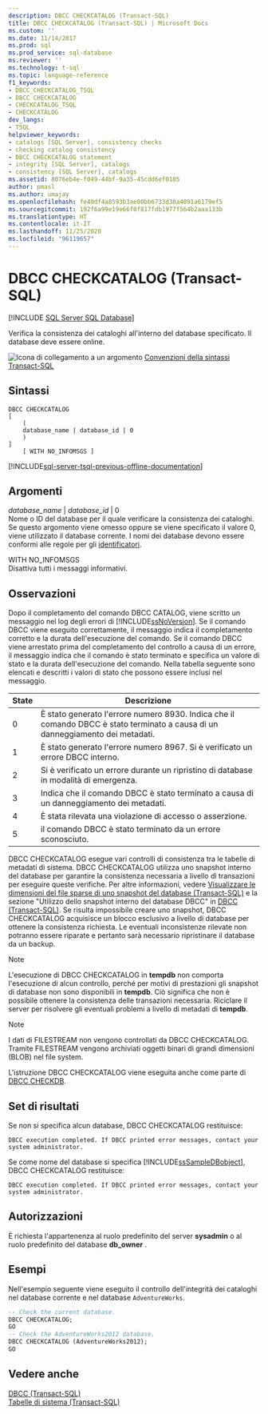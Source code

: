 ```yaml
---
description: DBCC CHECKCATALOG (Transact-SQL)
title: DBCC CHECKCATALOG (Transact-SQL) | Microsoft Docs
ms.custom: ''
ms.date: 11/14/2017
ms.prod: sql
ms.prod_service: sql-database
ms.reviewer: ''
ms.technology: t-sql
ms.topic: language-reference
f1_keywords:
- DBCC_CHECKCATALOG_TSQL
- DBCC CHECKCATALOG
- CHECKCATALOG_TSQL
- CHECKCATALOG
dev_langs:
- TSQL
helpviewer_keywords:
- catalogs [SQL Server], consistency checks
- checking catalog consistency
- DBCC CHECKCATALOG statement
- integrity [SQL Server], catalogs
- consistency [SQL Server], catalogs
ms.assetid: 8076eb4e-f049-44bf-9a35-45cdd6ef0105
author: pmasl
ms.author: umajay
ms.openlocfilehash: fe40df4a8593b3ae00bb6733d30a4091a6179ef5
ms.sourcegitcommit: 192f6a99e19e66f0f817fdb1977f564b2aaa133b
ms.translationtype: HT
ms.contentlocale: it-IT
ms.lasthandoff: 11/25/2020
ms.locfileid: "96119657"
---
```

# <a name="dbcc-checkcatalog-transact-sql"></a>DBCC CHECKCATALOG (Transact-SQL)
[!INCLUDE [SQL Server SQL Database](../../includes/applies-to-version/sql-asdb.md)]

  Verifica la consistenza dei cataloghi all'interno del database specificato. Il database deve essere online.  
  
 ![Icona di collegamento a un argomento](../../database-engine/configure-windows/media/topic-link.gif "Icona di collegamento a un argomento") [Convenzioni della sintassi Transact-SQL](../../t-sql/language-elements/transact-sql-syntax-conventions-transact-sql.md)  
  
## <a name="syntax"></a>Sintassi  
  
```syntaxsql  
DBCC CHECKCATALOG   
[   
    (   
    database_name | database_id | 0  
    )  
]  
    [ WITH NO_INFOMSGS ]   
```  
  
[!INCLUDE[sql-server-tsql-previous-offline-documentation](../../includes/sql-server-tsql-previous-offline-documentation.md)]

## <a name="arguments"></a>Argomenti
 *database_name* | *database_id* | 0  
 Nome o ID del database per il quale verificare la consistenza dei cataloghi. Se questo argomento viene omesso oppure se viene specificato il valore 0, viene utilizzato il database corrente. I nomi dei database devono essere conformi alle regole per gli [identificatori](../../relational-databases/databases/database-identifiers.md).  
  
 WITH NO_INFOMSGS  
 Disattiva tutti i messaggi informativi.  
  
## <a name="remarks"></a>Osservazioni  
Dopo il completamento del comando DBCC CATALOG, viene scritto un messaggio nel log degli errori di [!INCLUDE[ssNoVersion](../../includes/ssnoversion-md.md)]. Se il comando DBCC viene eseguito correttamente, il messaggio indica il completamento corretto e la durata dell'esecuzione del comando. Se il comando DBCC viene arrestato prima del completamento del controllo a causa di un errore, il messaggio indica che il comando è stato terminato e specifica un valore di stato e la durata dell'esecuzione del comando. Nella tabella seguente sono elencati e descritti i valori di stato che possono essere inclusi nel messaggio.
  
|State|Descrizione|  
|-----------|-----------------|  
|0|È stato generato l'errore numero 8930. Indica che il comando DBCC è stato terminato a causa di un danneggiamento dei metadati.|  
|1|È stato generato l'errore numero 8967. Si è verificato un errore DBCC interno.|  
|2|Si è verificato un errore durante un ripristino di database in modalità di emergenza.|  
|3|Indica che il comando DBCC è stato terminato a causa di un danneggiamento dei metadati.|  
|4|È stata rilevata una violazione di accesso o asserzione.|  
|5|il comando DBCC è stato terminato da un errore sconosciuto.|  
  
DBCC CHECKCATALOG esegue vari controlli di consistenza tra le tabelle di metadati di sistema. DBCC CHECKCATALOG utilizza uno snapshot interno del database per garantire la consistenza necessaria a livello di transazioni per eseguire queste verifiche. Per altre informazioni, vedere [Visualizzare le dimensioni del file sparse di uno snapshot del database &#40;Transact-SQL&#41;](../../relational-databases/databases/view-the-size-of-the-sparse-file-of-a-database-snapshot-transact-sql.md) e la sezione "Utilizzo dello snapshot interno del database DBCC" in [DBCC &#40;Transact-SQL&#41;](../../t-sql/database-console-commands/dbcc-transact-sql.md).
Se risulta impossibile creare uno snapshot, DBCC CHECKCATALOG acquisisce un blocco esclusivo a livello di database per ottenere la consistenza richiesta. Le eventuali inconsistenze rilevate non potranno essere riparate e pertanto sarà necessario ripristinare il database da un backup.
  
> [!NOTE]  
> L'esecuzione di DBCC CHECKCATALOG in **tempdb** non comporta l'esecuzione di alcun controllo, perché per motivi di prestazioni gli snapshot di database non sono disponibili in **tempdb**. Ciò significa che non è possibile ottenere la consistenza delle transazioni necessaria. Riciclare il server per risolvere gli eventuali problemi a livello di metadati di **tempdb**.  
  
> [!NOTE]  
> I dati di FILESTREAM non vengono controllati da DBCC CHECKCATALOG. Tramite FILESTREAM vengono archiviati oggetti binari di grandi dimensioni (BLOB) nel file system.  
  
L'istruzione DBCC CHECKCATALOG viene eseguita anche come parte di [DBCC CHECKDB](../../t-sql/database-console-commands/dbcc-checkdb-transact-sql.md).
  
## <a name="result-sets"></a>Set di risultati  
Se non si specifica alcun database, DBCC CHECKCATALOG restituisce:
  
```
DBCC execution completed. If DBCC printed error messages, contact your system administrator.  
```  
  
Se come nome del database si specifica [!INCLUDE[ssSampleDBobject](../../includes/sssampledbobject-md.md)], DBCC CHECKCATALOG restituisce:
  
```
DBCC execution completed. If DBCC printed error messages, contact your system administrator.  
```  
  
## <a name="permissions"></a>Autorizzazioni  
 È richiesta l'appartenenza al ruolo predefinito del server **sysadmin** o al ruolo predefinito del database **db_owner** .  
  
## <a name="examples"></a>Esempi  
Nell'esempio seguente viene eseguito il controllo dell'integrità dei cataloghi nel database corrente e nel database `AdventureWorks`.
  
```sql
-- Check the current database.  
DBCC CHECKCATALOG;  
GO  
-- Check the AdventureWorks2012 database.  
DBCC CHECKCATALOG (AdventureWorks2012);  
GO  
```  
  
## <a name="see-also"></a>Vedere anche  
[DBCC &#40;Transact-SQL&#41;](../../t-sql/database-console-commands/dbcc-transact-sql.md)  
[Tabelle di sistema &#40;Transact-SQL&#41;](../../relational-databases/system-tables/system-tables-transact-sql.md)
  
